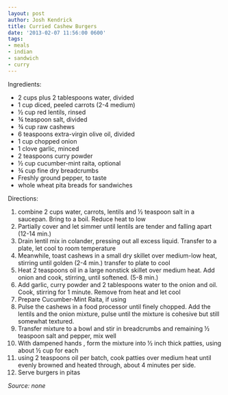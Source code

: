 ```yaml
---
layout: post
author: Josh Kendrick
title: Curried Cashew Burgers
date: '2013-02-07 11:56:00 0600'
tags:
- meals
- indian
- sandwich
- curry
---
```


Ingredients:
* 2 cups plus 2 tablespoons water, divided
* 1 cup diced, peeled carrots (2-4 medium)
* ½ cup red lentils, rinsed
* ¾ teaspoon salt, divided
* ¾ cup raw cashews
* 6 teaspoons extra-virgin olive oil, divided
* 1 cup chopped onion
* 1 clove garlic, minced
* 2 teaspoons curry powder
* ½ cup cucumber-mint raita, optional
* ¾ cup fine dry breadcrumbs
* Freshly ground pepper, to taste
* whole wheat pita breads for sandwiches

Directions:
1. combine 2 cups water, carrots, lentils and ½ teaspoon salt in a saucepan. Bring to a boil. Reduce heat to low
2. Partially cover and let simmer until lentils are tender and falling apart (12-14 min.)
3. Drain  lentil mix in colander, pressing out all excess liquid. Transfer to a plate, let cool to room temperature
4. Meanwhile, toast cashews in a small dry skillet over medium-low heat, stirring until golden (2-4 min.) transfer to plate to cool
5. Heat 2 teaspoons oil in a large nonstick skillet over medium heat. Add onion and cook, stirring, until softened. (5-8 min.)
6. Add garlic, curry powder and 2 tablespoons water to the onion and oil. Cook, stirring for 1 minute. Remove from heat and let cool
7. Prepare Cucumber-Mint Raita, if using
8. Pulse the cashews in a food processor until finely chopped. Add the lentils and the onion mixture, pulse until the mixture is cohesive but still somewhat textured.
9. Transfer mixture to a bowl and stir in breadcrumbs and remaining ½ teaspoon salt and pepper, mix well
10. With dampened hands , form the mixture into ½ inch thick patties, using about ½ cup for each
11. using 2 teaspoons oil per batch, cook patties over medium heat until evenly browned and heated through, about 4 minutes per side.
12. Serve burgers in pitas

*Source: none*